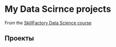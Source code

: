 # My Data Scirnce projects
From the [SkillFactory Data Science course](https://skillfactory.ru/data-scientist-pro )

## Проекты
